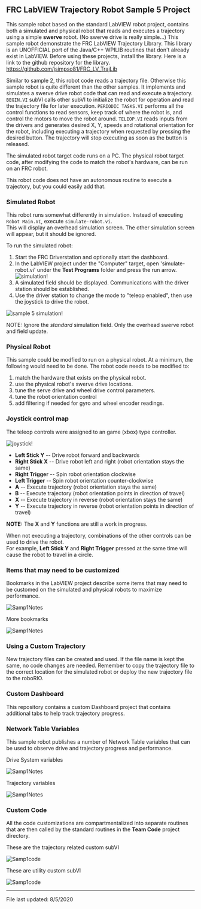 ## FRC LabVIEW Trajectory Robot Sample 5 Project

This sample robot based on the standard LabVIEW robot project, contains both a simulated and physical robot that reads and executes a trajectory using a simple **swerve** robot.  (No swerve drive is really simple...)  This sample robot demonstrate the FRC LabVIEW Trajectory Library.  This library is an UNOFFICIAL port of the Java/C++ 
WPILIB routines that don't already exist in LabVIEW.  Before using these projects, install the library.  Here is a link to the github repository for the library.  https://github.com/jsimpso81/FRC_LV_TrajLib

Similar to sample 2, this robot code reads a trajectory file.  Otherwise this sample robot is quite different than the other samples.  It implements and simulates a swerve drive robot code that can read and execute a trajectory. `BEGIN.VI` subVI calls other subVI to initialize the robot for operation and read the trajectory file for later execution. `PERIODIC TASKS.VI` performs all the control functions to read sensors, keep track of where the robot is, and control the motors to move the robot around.  `TELEOP.VI` reads inputs from the drivers and generates desired X, Y, speeds and rotational orientation for the robot, including executing a trajectory when requested by pressing the desired button.  The trajectory will stop executing as soon as the button is released.

The simulated robot target code runs on a PC. The physical robot target code, after modifying the code to match the robot's hardware, can be run on an FRC robot.  

This robot code does not have an autonomous routine to execute a trajectory, but you could easily add that.

### Simulated Robot

This robot runs somewhat differently in simulation.  Instead of executing `Robot Main.VI`, execute `simulate-robot.vi`.  
This will display an overhead simulation screen.  The other simulation screen will appear, but it should be ignored.

To run the simulated robot:
1. Start the FRC Driverstation and optionally start the dashboard.
1. In the LabVIEW project under the "Computer" target, open 'simulate-robot.vi' under the **Test Programs** folder and press the run arrow.  ![simulation!](images/sample_5_main_pgm.PNG)
1. A simulated field should be displayed.  Communications with the driver station should be established.
1. Use the driver station to change the mode to "teleop enabled", then use the joystick to drive the robot.

![sample 5 simulation!](images/sample_5_simulation.PNG)

NOTE:  Ignore the *standard* simulation field.  Only the overhead swerve robot and field update.

### Physical Robot

This sample could be modfied to run on a physical robot.  At a minimum, the following would need to be done.
The robot code needs to be modified to:
1. match the hardware that exists on the physical robot.
2. use the physical robot's swerve drive locations.
3. tune the serve drive and wheel drive control parameters.
4. tune the robot orientation control
5. add filtering if needed for gyro and wheel encoder readings.

### Joystick control map

The teleop controls were assigned to an game (xbox) type controller.

![joystick!](images/xbox-360_controller.png)

- **Left Stick Y** -- Drive robot forward and backwards
- **Right Stick X** -- Drive robot left and right (robot orientation stays the same)
- **Right Trigger** -- Spin robot orientation clockwise
- **Left Trigger** -- Spin robot orientation counter-clockwise
- **A** -- Execute trajectory (robot orientation stays the same)
- **B** -- Execute trajectory (robot orientation points in direction of travel)
- **X** -- Execute trajectory in reverse (robot orientation stays the same)
- **Y** -- Execute trajectory in reverse (robot orientation points in direction of travel)

**NOTE:** The **X** and **Y** functions are still a work in progress.

When not executing a trajectory, combinations of the other controls can be used to drive the robot.  
For example, **Left Stick Y** and **Right Trigger** pressed at the same time will cause the robot to travel in a circle. 

### Items that may need to be customized

Bookmarks in the LabVIEW project describe some items that may need to be customed on the simulated and physical robots to maximize performance.  

![Samp1Notes](images/sample5_bookmarks-A.PNG)

More bookmarks

![Samp1Notes](images/sample5_bookmarks-B.PNG)

### Using a Custom Trajectory

New trajectory files can be created and used.  If the file name is kept the same, no code changes are needed.  Remember to copy the trajectory file to the correct location for the simulated robot or deploy the new trajectory file to the roboRIO.

### Custom Dashboard

This repository contains a custom Dashboard project that contains additional tabs to help track trajectory progress.

### Network Table Variables

This sample robot publishes a number of Network Table variables that can be used to observe drive and trajectory progress and performance.

Drive System variables

![Samp1Notes](images/sample_5_dash_drive.PNG)

Trajectory variables

![Samp1Notes](images/sample_5_dash_traj.PNG)

### Custom Code

All the code customizations are compartmentalized into separate routines that are then called by the standard 
routines in the **Team Code** project directory.

These are the trajectory related custom subVI

![Samp1code](images/sample_5_traj_code.PNG)

These are utility custom subVI

![Samp1code](images/sample_5_misc_code.PNG)


---
File last updated: 8/5/2020
